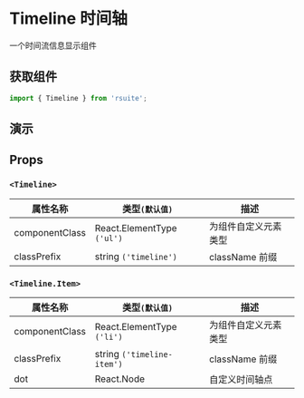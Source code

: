 # Timeline 时间轴 

一个时间流信息显示组件

## 获取组件

```js
import { Timeline } from 'rsuite';
```

## 演示

<!--{demo}-->

## Props

### `<Timeline>`

| 属性名称       | 类型`(默认值)`             | 描述                 |
| -------------- | -------------------------- | -------------------- |
| componentClass | React.ElementType `('ul')` | 为组件自定义元素类型 |
| classPrefix    | string `('timeline')`      | className 前缀       |

### `<Timeline.Item>`

| 属性名称       | 类型`(默认值)`             | 描述                 |
| -------------- | -------------------------- | -------------------- |
| componentClass | React.ElementType `('li')` | 为组件自定义元素类型 |
| classPrefix    | string `('timeline-item')` | className 前缀       |
| dot            | React.Node                 | 自定义时间轴点       |
